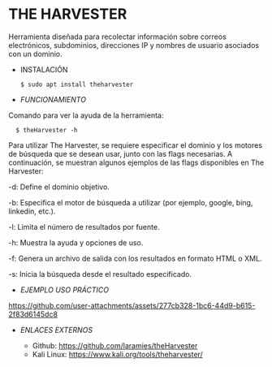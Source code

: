 # **THE HARVESTER**

Herramienta diseñada para recolectar información sobre correos electrónicos, subdominios, direcciones IP y nombres de usuario asociados con un dominio.

- INSTALACIÓN

      $ sudo apt install theharvester

- *FUNCIONAMIENTO*

Comando para ver la ayuda de la herramienta:

      $ theHarvester -h

Para utilizar The Harvester, se requiere especificar el dominio y los motores de búsqueda que se desean usar, junto con las flags necesarias.
A continuación, se muestran algunos ejemplos de las flags disponibles en The Harvester:

-d: Define el dominio objetivo.

-b: Especifica el motor de búsqueda a utilizar (por ejemplo, google, bing, linkedin, etc.).

-l: Limita el número de resultados por fuente.

-h: Muestra la ayuda y opciones de uso.

-f: Genera un archivo de salida con los resultados en formato HTML o XML.

-s: Inicia la búsqueda desde el resultado especificado.


- *EJEMPLO USO PRÁCTICO*



https://github.com/user-attachments/assets/277cb328-1bc6-44d9-b615-2f83d6145dc8



- *ENLACES EXTERNOS*

  - Github: https://github.com/laramies/theHarvester
  - Kali Linux: https://www.kali.org/tools/theharvester/
